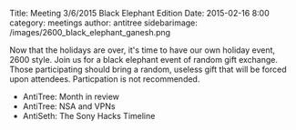 Title: Meeting 3/6/2015 Black Elephant Edition
Date: 2015-02-16 8:00 
category: meetings
author: antitree
sidebarimage: /images/2600_black_elephant_ganesh.png

Now that the holidays are over, it's time to have our own holiday event, 2600 style. 
Join us for a black elephant event of random gift exchange. Those participating 
should bring a random, useless gift that will be forced upon attendees. Particpation 
is not recommended. 

* AntiTree: Month in review
* AntiTree: NSA and VPNs
* AntiSeth: The Sony Hacks Timeline


